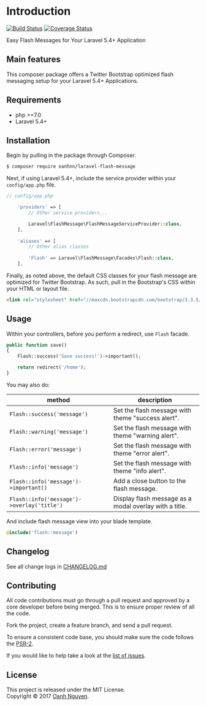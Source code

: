 # Introduction

[![Build Status](https://travis-ci.org/oanhnn/laravel-flash-message.svg?branch=master)](https://travis-ci.org/oanhnn/laravel-flash-message)
[![Coverage Status](https://coveralls.io/repos/github/oanhnn/laravel-flash-message/badge.svg?branch=master)](https://coveralls.io/github/oanhnn/laravel-flash-message?branch=master)

Easy Flash Messages for Your Laravel 5.4+ Application

## Main features

This composer package offers a Twitter Bootstrap optimized flash messaging setup for your Laravel 5.4+ Applications.

## Requirements

* php >=7.0
* Laravel 5.4+

## Installation

Begin by pulling in the package through Composer.

```bash
$ composer require oanhnn/laravel-flash-message
```

Next, if using Laravel 5.4+, include the service provider within your `config/app.php` file.

```php
// config/app.php

    'providers' => [
        // Other service providers...

        Laravel\FlashMessage\FlashMessageServiceProvider::class,
    ],
    
    'aliases' => [
        // Other alias classes
        
        'Flash' => Laravel\FlashMessage\Facades\Flash::class,
    ],
```
Finally, as noted above, the default CSS classes for your flash message are optimized for Twitter Bootstrap. As such, pull in the Bootstrap's CSS within your HTML or layout file.

```html
<link rel="stylesheet" href="//maxcdn.bootstrapcdn.com/bootstrap/3.3.5/css/bootstrap.min.css">
```

## Usage
Within your controllers, before you perform a redirect, use `Flash` facade.

```php
public function save()
{
    Flash::success('Save success!')->important();

    return redirect('/home');
}
```

You may also do:

| method                                      | description                                            |
|---------------------------------------------|--------------------------------------------------------|
| `Flash::success('message')`                 | Set the flash message with theme "success alert".      |
| `Flash::warning('message')`                 | Set the flash message with theme "warning alert".      |
| `Flash::error('message')`                   | Set the flash message with theme "error alert".        |
| `Flash::info('message')`                    | Set the flash message with theme "info alert".         |
| `Flash::info('message')->important()`       | Add a close button to the flash message.               |
| `Flash::info('message')->overlay('title')`  | Display flash message as a modal overlay with a title. |

And include flash message view into your blade template.
 
```php
@include('flash::message')
```

## Changelog

See all change logs in [CHANGELOG.md][changelog]

## Contributing

All code contributions must go through a pull request and approved by
a core developer before being merged. This is to ensure proper review of all the code.

Fork the project, create a feature branch, and send a pull request.

To ensure a consistent code base, you should make sure the code follows the [PSR-2][psr2].

If you would like to help take a look at the [list of issues][issues].

License
---
This project is released under the MIT License.   
Copyright © 2017 [Oanh Nguyen](https://oanhnn.github.io/).


[changelog]: https://github.com/oanhnn/laravel-flash-message/blob/master/CHANGELOG.md
[psr2]: https://github.com/php-fig/fig-standards/blob/master/accepted/PSR-2-coding-style-guide.md
[issues]: https://github.com/oanhnn/laravel-flash-message/issues
